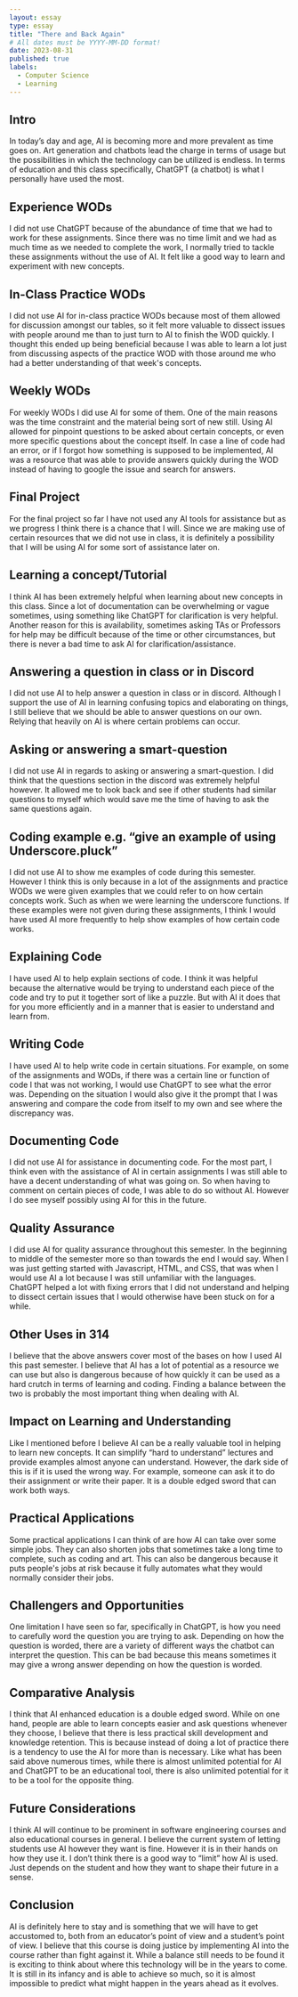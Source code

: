 ```yaml
---
layout: essay
type: essay
title: "There and Back Again"
# All dates must be YYYY-MM-DD format!
date: 2023-08-31
published: true
labels:
  - Computer Science
  - Learning
---
```


## Intro

In today’s day and age, AI is becoming more and more prevalent as time goes on.  Art generation and chatbots lead the charge in terms of usage but the possibilities in which the technology can be utilized is endless.  In terms of education and this class specifically, ChatGPT (a chatbot) is what I personally have used the most.  

## Experience WODs
I did not use ChatGPT because of the abundance of time that we had to work for these assignments.  Since there was no time limit and we had as much time as we needed to complete the work, I normally tried to tackle these assignments without the use of AI.  It felt like a good way to learn and experiment with new concepts.

## In-Class Practice WODs
I did not use AI for in-class practice WODs because most of them allowed for discussion amongst our tables, so it felt more valuable to dissect issues with people around me than to just turn to AI to finish the WOD quickly.  I thought this ended up being beneficial because I was able to learn a lot just from discussing aspects of the practice WOD with those around me who had a better understanding of that week's concepts.

## Weekly WODs
For weekly WODs I did use AI for some of them.  One of the main reasons was the time constraint and the material being sort of new still.  Using AI allowed for pinpoint questions to be asked about certain concepts, or even more specific questions about the concept itself.  In case a line of code had an error, or if I forgot how something is supposed to be implemented, AI was a resource that was able to provide answers quickly during the WOD instead of having to google the issue and search for answers.

## Final Project
For the final project so far I have not used any AI tools for assistance but as we progress I think there is a chance that I will.  Since we are making use of certain resources that we did not use in class, it is definitely a possibility that I will be using AI for some sort of assistance later on.

## Learning a concept/Tutorial
I think AI has been extremely helpful when learning about new concepts in this class.  Since a lot of documentation can be overwhelming or vague sometimes, using something like ChatGPT for clarification is very helpful.  Another reason for this is availability, sometimes asking TAs or Professors for help may be difficult because of the time or other circumstances, but there is never a bad time to ask AI for clarification/assistance.

## Answering a question in class or in Discord
I did not use AI to help answer a question in class or in discord.  Although I support the use of AI in learning confusing topics and elaborating on things, I still believe that we should be able to answer questions on our own.  Relying that heavily on AI is where certain problems can occur.
  
## Asking or answering a smart-question
I did not use AI in regards to asking or answering a smart-question.  I did think that the questions section in the discord was extremely helpful however.  It allowed me to look back and see if other students had similar questions to myself which would save me the time of having to ask the same questions again.  

## Coding example e.g. “give an example of using Underscore.pluck”
I did not use AI to show me examples of code during this semester.  However I think this is only because in a lot of the assignments and practice WODs we were given examples that we could refer to on how certain concepts work.  Such as when we were learning the underscore functions.  If these examples were not given during these assignments, I think I would have used AI more frequently to help show examples of how certain code works.

## Explaining Code
I have used AI to help explain sections of code.  I think it was helpful because the alternative would be trying to understand each piece of the code and try to put it together sort of like a puzzle.  But with AI it does that for you more efficiently and in a manner that is easier to understand and learn from.

## Writing Code
I have used AI to help write code in certain situations.  For example, on some of the assignments and WODs, if there was a certain line or function of code I that was not working, I would use ChatGPT to see what the error was.  Depending on the situation I would also give it the prompt that I was answering and compare the code from itself to my own and see where the discrepancy was.

## Documenting Code
I did not use AI for assistance in documenting code.  For the most part, I think even with the assistance of AI in certain assignments I was still able to have a decent understanding of what was going on.  So when having to comment on certain pieces of code, I was able to do so without AI.  However I do see myself possibly using AI for this in the future.

## Quality Assurance
I did use AI for quality assurance throughout this semester.  In the beginning to middle of the semester more so than towards the end I would say.  When I was just getting started with Javascript, HTML, and CSS, that was when I would use AI a lot because I was still unfamiliar with the languages.  ChatGPT helped a lot with fixing errors that I did not understand and helping to dissect certain issues that I would otherwise have been stuck on for a while.

## Other Uses in 314
I believe that the above answers cover most of the bases on how I used AI this past semester.  I believe that AI has a lot of potential as a resource we can use but also is dangerous because of how quickly it can be used as a hard crutch in terms of learning and coding.  Finding a balance between the two is probably the most important thing when dealing with AI.

## Impact on Learning and Understanding
Like I mentioned before I believe AI can be a really valuable tool in helping to learn new concepts.  It can simplify “hard to understand” lectures and provide examples almost anyone can understand.  However, the dark side of this is if it is used the wrong way.  For example, someone can ask it to do their assignment or write their paper.  It is a double edged sword that can work both ways.

## Practical Applications
Some practical applications I can think of are how AI can take over some simple jobs.  They can also shorten jobs that sometimes take a long time to complete, such as coding and art.  This can also be dangerous because it puts people's jobs at risk because it fully automates what they would normally consider their jobs. 

## Challengers and Opportunities 
One limitation I have seen so far, specifically in ChatGPT, is how you need to carefully word the question you are trying to ask.  Depending on how the question is worded, there are a variety of different ways the chatbot can interpret the question.  This can be bad because this means sometimes it may give a wrong answer depending on how the question is worded.

## Comparative Analysis
I think that AI enhanced education is a double edged sword.  While on one hand, people are able to learn concepts easier and ask questions whenever they choose, I believe that there is less practical skill development and knowledge retention.  This is because instead of doing a lot of practice there is a tendency to use the AI for more than is necessary.  Like what has been said above numerous times, while there is almost unlimited potential for AI and ChatGPT to be an educational tool, there is also unlimited potential for it to be a tool for the opposite thing.

## Future Considerations
I think AI will continue to be prominent in software engineering courses and also educational courses in general.  I believe the current system of letting students use AI however they want is fine.  However it is in their hands on how they use it.  I don’t think there is a good way to “limit” how AI is used.  Just depends on the student and how they want to shape their future in a sense.

## Conclusion
AI is definitely here to stay and is something that we will have to get accustomed to, both from an educator’s point of view and a student’s point of view.  I believe that this course is doing justice by implementing AI into the course rather than fight against it.  While a balance still needs to be found it is exciting to think about where this technology will be in the years to come.  It is still in its infancy and is able to achieve so much, so it is almost impossible to predict what might happen in the years ahead as it evolves.
	

